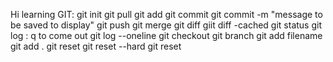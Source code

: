 Hi learning GIT:
git init
git pull 
git add
git commit
git commit -m "message to be saved to display"
git push
git merge
git diff
giit diff -cached
git status
git log : q to come out
git log --oneline
git checkout
git branch
git add filename
git add .
git reset
git reset --hard
git reset <hashcode>